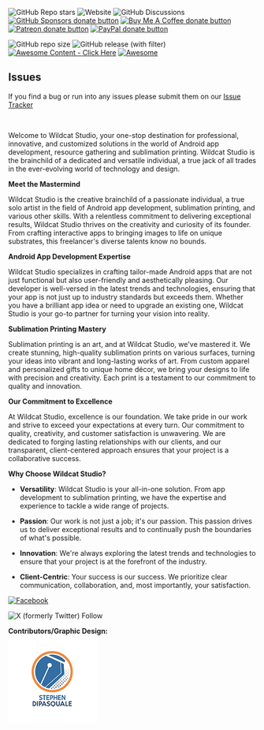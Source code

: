 ![GitHub Repo stars](https://img.shields.io/github/stars/djacidfx/djacidfx.github.io)
![Website](https://img.shields.io/website?url=https%3A%2F%2Fwildcatproductions.biz%2F&up_message=Online&up_color=blue&down_message=Offline&down_color=red)
![GitHub Discussions](https://img.shields.io/github/discussions/djacidfx/djacidfx.github.io)
<span class="badge-githubsponsors"><a href="https://github.com/sponsors/djacidfx" title="Donate to this project using GitHub Sponsors"><img src="https://img.shields.io/badge/github-donate-yellow.svg" alt="GitHub Sponsors donate button" /></a></span>
<span class="badge-buymeacoffee"><a href="https://buymeacoffee.com/wildcatprod" title="Donate to this project using Buy Me A Coffee"><img src="https://img.shields.io/badge/buy%20me%20a%20coffee-donate-yellow.svg" alt="Buy Me A Coffee donate button" /></a></span>
<span class="badge-patreon"><a href="https://patreon.com/wildcatstudio" title="Donate to this project using Patreon"><img src="https://img.shields.io/badge/patreon-donate-yellow.svg" alt="Patreon donate button" /></a></span>
<span class="badge-paypal"><a href="https://paypal.me/WildCatProductions" title="Donate to this project using Paypal"><img src="https://img.shields.io/badge/paypal-donate-yellow.svg" alt="PayPal donate button" /></a></span>

![GitHub repo size](https://img.shields.io/github/repo-size/djacidfx/djacidfx.github.io)
![GitHub release (with filter)](https://img.shields.io/github/v/release/djacidfx/djacidfx.github.io)
[![Awesome Content - Click Here](https://img.shields.io/badge/Awesome_Content-Click_Here-2ea44f)](https://mywild.work/)
[![Awesome](https://awesome.re/badge.svg)](https://mywild.work/)

## Issues
If you find a bug or run into any issues please submit them on our [Issue Tracker](https://github.com/djacidfx/djacidfx.github.io/issues)
<p><img src="https://mywild.work/uploads/images/202310/image_750x_652b17c904eba.jpg" alt=""></p>
<p>Welcome to Wildcat Studio, your one-stop destination for professional, innovative, and customized solutions in the world of Android app development, resource gathering and sublimation printing. Wildcat Studio is the brainchild of a dedicated and versatile individual, a true jack of all trades in the ever-evolving world of technology and design.</p>
<p><strong>Meet the Mastermind</strong></p>
<p>Wildcat Studio is the creative brainchild of a passionate individual, a true solo artist in the field of Android app development, sublimation printing, and various other skills. With a relentless commitment to delivering exceptional results, Wildcat Studio thrives on the creativity and curiosity of its founder. From crafting interactive apps to bringing images to life on unique substrates, this freelancer's diverse talents know no bounds.</p>
<p><strong>Android App Development Expertise</strong></p>
<p>Wildcat Studio specializes in crafting tailor-made Android apps that are not just functional but also user-friendly and aesthetically pleasing. Our developer is well-versed in the latest trends and technologies, ensuring that your app is not just up to industry standards but exceeds them. Whether you have a brilliant app idea or need to upgrade an existing one, Wildcat Studio is your go-to partner for turning your vision into reality.</p>
<p><strong>Sublimation Printing Mastery</strong></p>
<p>Sublimation printing is an art, and at Wildcat Studio, we've mastered it. We create stunning, high-quality sublimation prints on various surfaces, turning your ideas into vibrant and long-lasting works of art. From custom apparel and personalized gifts to unique home décor, we bring your designs to life with precision and creativity. Each print is a testament to our commitment to quality and innovation.</p>
<p><strong>Our Commitment to Excellence</strong></p>
<p>At Wildcat Studio, excellence is our foundation. We take pride in our work and strive to exceed your expectations at every turn. Our commitment to quality, creativity, and customer satisfaction is unwavering. We are dedicated to forging lasting relationships with our clients, and our transparent, client-centered approach ensures that your project is a collaborative success.</p>
<p><strong>Why Choose Wildcat Studio?</strong></p>
<ul>
<li>
<p><strong>Versatility</strong>: Wildcat Studio is your all-in-one solution. From app development to sublimation printing, we have the expertise and experience to tackle a wide range of projects.</p>
</li>
<li>
<p><strong>Passion</strong>: Our work is not just a job; it's our passion. This passion drives us to deliver exceptional results and to continually push the boundaries of what's possible.</p>
</li>
<li>
<p><strong>Innovation</strong>: We're always exploring the latest trends and technologies to ensure that your project is at the forefront of the industry.</p>
</li>
<li>
<p><strong>Client-Centric</strong>: Your success is our success. We prioritize clear communication, collaboration, and, most importantly, your satisfaction.</p>
</li>
</ul>
<a href='https://www.facebook.com/TheRockinRev' target="_blank"><img alt='Facebook' src='https://img.shields.io/badge/Facebook-100000?style=flat-square&logo=Facebook&logoColor=008CFF&labelColor=FFFFFF&color=00BBFF'/></a>

![X (formerly Twitter) Follow](https://img.shields.io/twitter/follow/WildCatStudio18)

<b>Contributors/Graphic Design:</b><br>
<a href="https://www.stephen-dipasquale.com/"><img src="/images/faeb24_22ac866bb84e499da98c7eafe872e51f~mv2_1.png" alt="Steven logo">
